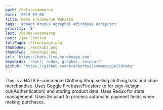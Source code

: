 ```yaml
---
path: /hats-ecommerce
date: '2019-09-06'
title: Hats E-Commerce Website
tags: '#react #redux #graphql #firebase #snipcart'
priority: '8'
last: /waves-ecommerce
next: /jmc-limited
fullPage: ./frontpage.png
thumbOne: ./mockup1.png
thumbTwo: ./mockup2.png
url: 'https://hats-live.herokuapp.com'
keywords: 'react, redux, graphql, snipcart'
github: 'https://github.com/brenborbs/EcommerceJul19Hats'
---
```


This is a HATS E-commerce Clothing Shop selling clothing,hats and shoe merchandise. Uses Goggle Firebase/Firestore to for sign-in/sign-out(Authentication) and storing product data. Uses Redux for state management. Uses Snipcart to process automatic payment fields when making purchases.
